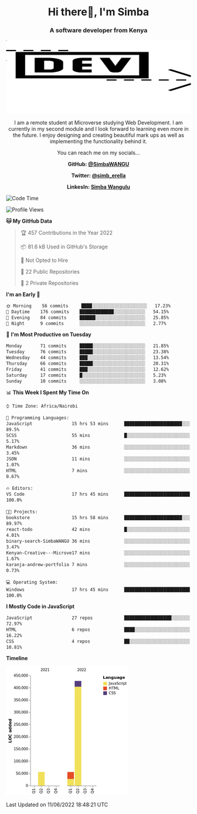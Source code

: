 
<h1 align="center"> Hi there👋, I'm Simba</h1>
<h3 align="center">A software developer from Kenya</h3>

<img src="/arrow-svgrepo-com.svg" margin="auto" width="100%" height="200px">


<p align="center">I am a remote student at Microverse studying Web Development. I am currently in my second module and I look forward to learning even more in the future. I enjoy designing and creating beautiful mark ups as well as implementing the functionality behind it.</p>

<p align="center">You can reach me on my socials... </p>

<div align="center">

__<p>  GitHub: [@SimbaWANGU](https://github.com/SimbaWANGU)__  </p>
__<p> Twitter: [@simb_erella](https://twitter.com/simb_erella)__ </p>
__<p> LinkesIn: [Simba Wangulu](https://www.linkedin.com/in/simba-wangulu/)__ </p>

</div>

<!--START_SECTION:waka-->
![Code Time](http://img.shields.io/badge/Code%20Time-67%20hrs%204%20mins-blue)

![Profile Views](http://img.shields.io/badge/Profile%20Views-0-blue)

**🐱 My GitHub Data** 

> 🏆 457 Contributions in the Year 2022
 > 
> 📦 81.6 kB Used in GitHub's Storage 
 > 
> 🚫 Not Opted to Hire
 > 
> 📜 22 Public Repositories 
 > 
> 🔑 2 Private Repositories  
 > 
**I'm an Early 🐤** 

```text
🌞 Morning    56 commits     ████░░░░░░░░░░░░░░░░░░░░░   17.23% 
🌆 Daytime    176 commits    █████████████░░░░░░░░░░░░   54.15% 
🌃 Evening    84 commits     ██████░░░░░░░░░░░░░░░░░░░   25.85% 
🌙 Night      9 commits      ░░░░░░░░░░░░░░░░░░░░░░░░░   2.77%

```
📅 **I'm Most Productive on Tuesday** 

```text
Monday       71 commits     █████░░░░░░░░░░░░░░░░░░░░   21.85% 
Tuesday      76 commits     █████░░░░░░░░░░░░░░░░░░░░   23.38% 
Wednesday    44 commits     ███░░░░░░░░░░░░░░░░░░░░░░   13.54% 
Thursday     66 commits     █████░░░░░░░░░░░░░░░░░░░░   20.31% 
Friday       41 commits     ███░░░░░░░░░░░░░░░░░░░░░░   12.62% 
Saturday     17 commits     █░░░░░░░░░░░░░░░░░░░░░░░░   5.23% 
Sunday       10 commits     ░░░░░░░░░░░░░░░░░░░░░░░░░   3.08%

```


📊 **This Week I Spent My Time On** 

```text
⌚︎ Time Zone: Africa/Nairobi

💬 Programming Languages: 
JavaScript               15 hrs 53 mins      ██████████████████████░░░   89.5% 
SCSS                     55 mins             █░░░░░░░░░░░░░░░░░░░░░░░░   5.17% 
Markdown                 36 mins             ░░░░░░░░░░░░░░░░░░░░░░░░░   3.45% 
JSON                     11 mins             ░░░░░░░░░░░░░░░░░░░░░░░░░   1.07% 
HTML                     7 mins              ░░░░░░░░░░░░░░░░░░░░░░░░░   0.67%

🔥 Editors: 
VS Code                  17 hrs 45 mins      █████████████████████████   100.0%

🐱‍💻 Projects: 
bookstore                15 hrs 58 mins      ██████████████████████░░░   89.97% 
react-todo               42 mins             █░░░░░░░░░░░░░░░░░░░░░░░░   4.01% 
binary-search-SimbaWANGU 36 mins             ░░░░░░░░░░░░░░░░░░░░░░░░░   3.47% 
Kenyan-Creative---Microve17 mins             ░░░░░░░░░░░░░░░░░░░░░░░░░   1.67% 
karanja-andrew-portfolio 7 mins              ░░░░░░░░░░░░░░░░░░░░░░░░░   0.73%

💻 Operating System: 
Windows                  17 hrs 45 mins      █████████████████████████   100.0%

```

**I Mostly Code in JavaScript** 

```text
JavaScript               27 repos            ██████████████████░░░░░░░   72.97% 
HTML                     6 repos             ████░░░░░░░░░░░░░░░░░░░░░   16.22% 
CSS                      4 repos             ██░░░░░░░░░░░░░░░░░░░░░░░   10.81%

```


**Timeline**

![Chart not found](https://raw.githubusercontent.com/SimbaWANGU/SimbaWANGU/main/charts/bar_graph.png) 


 Last Updated on 11/06/2022 18:48:21 UTC
<!--END_SECTION:waka-->

<!--
**SimbaWANGU/SimbaWANGU** is a ✨ _special_ ✨ repository because its `README.md` (this file) appears on your GitHub profile.

Here are some ideas to get you started:

- 🔭 I’m currently working on ...
- 🌱 I’m currently learning ...
- 👯 I’m looking to collaborate on ...
- 🤔 I’m looking for help with ...
- 💬 Ask me about ...
- 📫 How to reach me: ...
- 😄 Pronouns: ...
- ⚡ Fun fact: ...
-->
